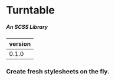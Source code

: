 # Turntable

##### An SCSS Library

| version |
|-|
| 0.1.0 |

### Create fresh stylesheets on the fly.
